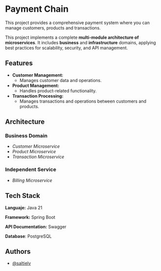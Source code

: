 
# Payment Chain

This project provides a comprehensive payment system where you can manage customers, products and transactions.

This project implements a complete **multi-module architecture of microservices**. It includes **business** and **infrastructure** domains, applying best practices for scalability, security, and API management.



## Features

- **Customer Management:**
    - Manages customer data and operations.
- **Product Management:**
    - Handles product-related functionality.
- **Transaction Processing:**
    -  Manages transactions and operations between customers and products.

## Architecture

### Business Domain 
- *Customer Microservice*
- *Product Microservice*
- *Transaction Microservice*

### Independent Service
- *Billing Microservice*
## Tech Stack

**Languaje:** Java 21

**Framework:** Spring Boot

**API Documentation:**  Swagger

**Database**: PostgreSQL


## Authors

- [@saltielv](https://www.github.com/saltielv)

